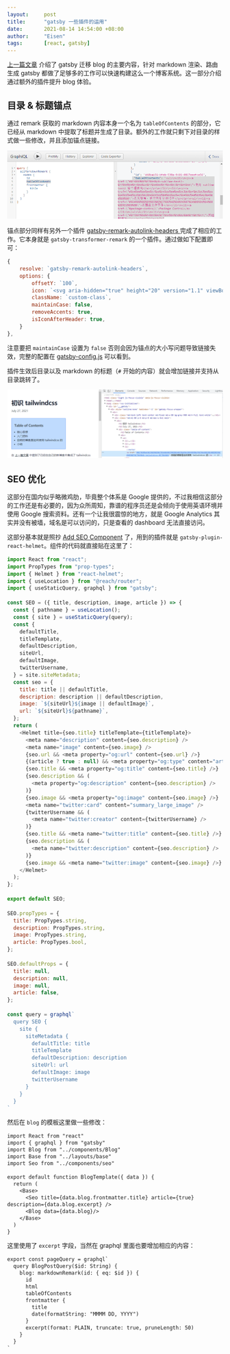 ```yaml
---
layout:     post
title:      "gatsby 一些插件的运用"
date:       2021-08-14 14:54:00 +08:00
author:     "Eisen"
tags:       [react, gatsby]
---
```


[上一篇文章](/blog-migrate-from-jekyll-to-gatsby) 介绍了 gatsby 迁移 blog 的主要内容，针对 markdown 渲染、路由生成 gatsby 都做了足够多的工作可以快速构建这么一个博客系统。这一部分介绍通过额外的插件提升 blog 体验。

## 目录 & 标题锚点

通过 remark 获取的 markdown 内容本身一个名为 `tableOfContents` 的部分，它已经从 markdown 中提取了标题并生成了目录。额外的工作就只剩下对目录的样式做一些修改，并且添加锚点链接。

![](2021-08-14-15-17-25.png)

锚点部分同样有另外一个插件 [gatsby-remark-autolink-headers
](https://www.gatsbyjs.com/plugins/gatsby-remark-autolink-headers/) 完成了相应的工作。它本身就是 `gatsby-transformer-remark` 的一个插件。通过做如下配置即可：

```javascript
{ 
    resolve: `gatsby-remark-autolink-headers`,
    options: {
        offsetY: `100`,
        icon: `<svg aria-hidden="true" height="20" version="1.1" viewBox="0 0 16 16" width="20"><path fill-rule="evenodd" d="M4 9h1v1H4c-1.5 0-3-1.69-3-3.5S2.55 3 4 3h4c1.45 0 3 1.69 3 3.5 0 1.41-.91 2.72-2 3.25V8.59c.58-.45 1-1.27 1-2.09C10 5.22 8.98 4 8 4H4c-.98 0-2 1.22-2 2.5S3 9 4 9zm9-3h-1v1h1c1 0 2 1.22 2 2.5S13.98 12 13 12H9c-.98 0-2-1.22-2-2.5 0-.83.42-1.64 1-2.09V6.25c-1.09.53-2 1.84-2 3.25C6 11.31 7.55 13 9 13h4c1.45 0 3-1.69 3-3.5S14.5 6 13 6z"></path></svg>`,
        className: `custom-class`,
        maintainCase: false,
        removeAccents: true,
        isIconAfterHeader: true,
    }
},
```

注意要把 `maintainCase` 设置为 `false` 否则会因为锚点的大小写问题导致链接失效，完整的配置在 [gatsby-config.js](https://github.com/aisensiy/aisensiy.github.com/blob/master/gatsby-config.js) 可以看到。

插件生效后目录以及 markdown 的标题（`#` 开始的内容）就会增加链接并支持从目录跳转了。

![](2021-08-14-15-25-00.png)

## SEO 优化

这部分在国内似乎略微鸡肋，毕竟整个体系是 Google 提供的，不过我相信这部分的工作还是有必要的，因为众所周知，靠谱的程序员还是会倾向于使用英语环境并使用 Google 搜索资料。还有一个让我很震惊的地方，就是 Google Analytics 其实并没有被墙，域名是可以访问的，只是查看的 dashboard 无法直接访问。

这部分基本就是照抄 [Add SEO Component](https://www.gatsbyjs.com/docs/add-seo-component/) 了，用到的插件就是 `gatsby-plugin-react-helmet`。组件的代码就直接贴在这里了：

```javascript
import React from "react";
import PropTypes from "prop-types";
import { Helmet } from "react-helmet";
import { useLocation } from "@reach/router";
import { useStaticQuery, graphql } from "gatsby";

const SEO = ({ title, description, image, article }) => {
  const { pathname } = useLocation();
  const { site } = useStaticQuery(query);
  const {
    defaultTitle,
    titleTemplate,
    defaultDescription,
    siteUrl,
    defaultImage,
    twitterUsername,
  } = site.siteMetadata;
  const seo = {
    title: title || defaultTitle,
    description: description || defaultDescription,
    image: `${siteUrl}${image || defaultImage}`,
    url: `${siteUrl}${pathname}`,
  };
  return (
    <Helmet title={seo.title} titleTemplate={titleTemplate}>
      <meta name="description" content={seo.description} />
      <meta name="image" content={seo.image} />
      {seo.url && <meta property="og:url" content={seo.url} />}
      {(article ? true : null) && <meta property="og:type" content="article" />}
      {seo.title && <meta property="og:title" content={seo.title} />}
      {seo.description && (
        <meta property="og:description" content={seo.description} />
      )}
      {seo.image && <meta property="og:image" content={seo.image} />}
      <meta name="twitter:card" content="summary_large_image" />
      {twitterUsername && (
        <meta name="twitter:creator" content={twitterUsername} />
      )}
      {seo.title && <meta name="twitter:title" content={seo.title} />}
      {seo.description && (
        <meta name="twitter:description" content={seo.description} />
      )}
      {seo.image && <meta name="twitter:image" content={seo.image} />}
    </Helmet>
  );
};

export default SEO;

SEO.propTypes = {
  title: PropTypes.string,
  description: PropTypes.string,
  image: PropTypes.string,
  article: PropTypes.bool,
};

SEO.defaultProps = {
  title: null,
  description: null,
  image: null,
  article: false,
};

const query = graphql`
  query SEO {
    site {
      siteMetadata {
        defaultTitle: title
        titleTemplate
        defaultDescription: description
        siteUrl: url
        defaultImage: image
        twitterUsername
      }
    }
  }
`
```

然后在 `blog` 的模板这里做一些修改：

```javascript{5,10}
import React from "react"
import { graphql } from "gatsby"
import Blog from "../components/Blog"
import Base from "../layouts/base"
import Seo from "../components/seo"

export default function BlogTemplate({ data }) {
  return (
    <Base>
      <Seo title={data.blog.frontmatter.title} article={true} description={data.blog.excerpt} />
      <Blog data={data.blog}/>
    </Base>
  )
}
```

这里使用了 `excerpt` 字段，当然在 graphql 里面也要增加相应的内容：

```graphql{11}
export const pageQuery = graphql`
  query BlogPostQuery($id: String) {
    blog: markdownRemark(id: { eq: $id }) {
      id
      html
      tableOfContents
      frontmatter {
        title
        date(formatString: "MMMM DD, YYYY")
      }
      excerpt(format: PLAIN, truncate: true, pruneLength: 50)
    }
  }
`
```
